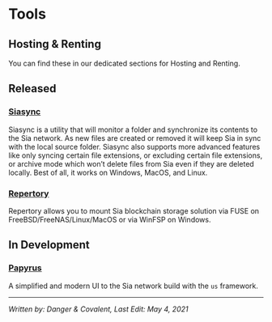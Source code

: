 # Tools
## Hosting & Renting

You can find these in our dedicated sections for Hosting and Renting.

## Released

### <a href="https://github.com/tbenz9" target="_blank" rel="noopener noreferrer">Siasync</a>
Siasync is a utility that will monitor a folder and synchronize its contents to the Sia network. As new files are created or removed it will keep Sia in sync with the local source folder. Siasync also supports more advanced features like only syncing certain file extensions, or excluding certain file extensions, or archive mode which won’t delete files from Sia even if they are deleted locally. Best of all, it works on Windows, MacOS, and Linux.

### <a href="https://bitbucket.org/blockstorage" target="_blank" rel="noopener noreferrer">Repertory</a>
Repertory allows you to mount Sia blockchain storage solution via FUSE on FreeBSD/FreeNAS/Linux/MacOS or via WinFSP on Windows.

## In Development
### <a href="https://gitlab.com/lukehmcc/papyrus" target="_blank" rel="noopener noreferrer">Papyrus</a>
A simplified and modern UI to the Sia network build with the `us` framework.

---
*Written by: Danger & Covalent, Last Edit: May 4, 2021*
